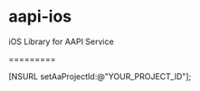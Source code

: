 aapi-ios
========

iOS Library for AAPI Service

=========

[NSURL setAaProjectId:@"YOUR_PROJECT_ID"];
